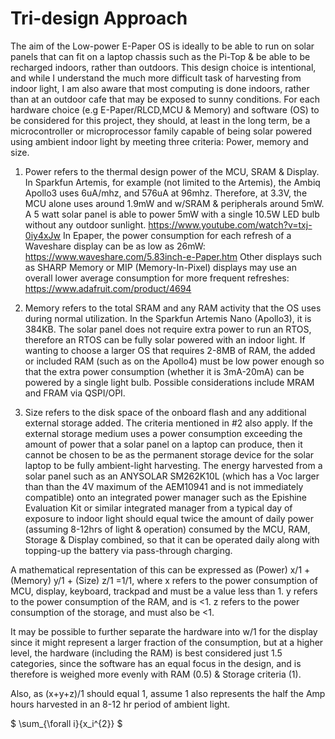 # Tri-design Approach

The aim of the Low-power E-Paper OS is ideally to be able to run on solar panels that can fit on a laptop chassis such as the Pi-Top & be able to be recharged indoors, rather than outdoors. This design choice is intentional, and while I understand the much more difficult task of harvesting from indoor light, I am also aware that most computing is done indoors, rather than at an outdoor cafe that may be exposed to sunny conditions. For each hardware choice (e.g E-Paper/RLCD,MCU & Memory) and software (OS) to be considered for this project, they should, at least in the long term, be a microcontroller or microprocessor family capable of being solar powered using ambient indoor light by meeting three criteria: Power, memory and size.

1. Power refers to the thermal design power of the MCU, SRAM & Display. In Sparkfun Artemis, for example (not limited to the Artemis), the Ambiq Apollo3 uses 6uA/mhz, and 576uA at 96mhz. Therefore, at 3.3V, the MCU alone uses around 1.9mW and w/SRAM & peripherals around 5mW. A 5 watt solar panel is able to power 5mW with a single 10.5W LED bulb without any outdoor sunlight. https://www.youtube.com/watch?v=txj-0iy4xJw In Epaper, the power consumption for each refresh of a Waveshare display can be as low as 26mW: https://www.waveshare.com/5.83inch-e-Paper.htm Other displays such as SHARP Memory or MIP (Memory-In-Pixel) displays may use an overall lower average consumption for more frequent refreshes: https://www.adafruit.com/product/4694

2. Memory refers to the total SRAM and any RAM activity that the OS uses during normal utilization. In the Sparkfun Artemis Nano (Apollo3), it is 384KB. The solar panel does not require extra power to run an RTOS, therefore an RTOS can be fully solar powered with an indoor light. If wanting to choose a larger OS that requires 2-8MB of RAM, the added or included RAM (such as on the Apollo4) must be low power enough so that the extra power consumption (whether it is 3mA-20mA) can be powered by a single light bulb. Possible considerations include MRAM and FRAM via QSPI/OPI.

3. Size refers to the disk space of the onboard flash and any additional external storage added. The criteria mentioned in #2 also apply. If the external storage medium uses a power consumption exceeding the amount of power that a solar panel on a laptop can produce, then it cannot be chosen to be as the permanent storage device for the solar laptop to be fully ambient-light harvesting. The energy harvested from a solar panel such as an ANYSOLAR SM262K10L (which has a Voc larger than than the 4V maximum of the AEM10941 and is not immediately compatible) onto an integrated power manager such as the Epishine Evaluation Kit or similar integrated manager from a typical day of exposure to indoor light should equal twice the amount of daily power (assuming 8-12hrs of light & operation) consumed by the MCU, RAM, Storage & Display combined, so that it can be operated daily along with topping-up the battery via pass-through charging.

A mathematical representation of this can be expressed as (Power) x/1 + (Memory) y/1 + (Size) z/1 =1/1, where x refers to the power consumption of MCU, display, keyboard, trackpad and must be a value less than 1. y refers to the power consumption of the RAM, and is <1. z refers to the power consumption of the storage, and must also be <1. 

It may be possible to further separate the hardware into w/1 for the display since it might represent a larger fraction of the consumption, but at a higher level, the hardware  (including the RAM) is best considered just 1.5 categories, since the software has an equal focus in the design, and is therefore is weighed more evenly with RAM (0.5) & Storage criteria (1).

Also, as (x+y+z)/1 should equal 1, assume 1 also represents the half the Amp hours harvested in an 8-12 hr period of ambient light. 


$ \sum_{\forall i}{x_i^{2}} $
  
                                                            
